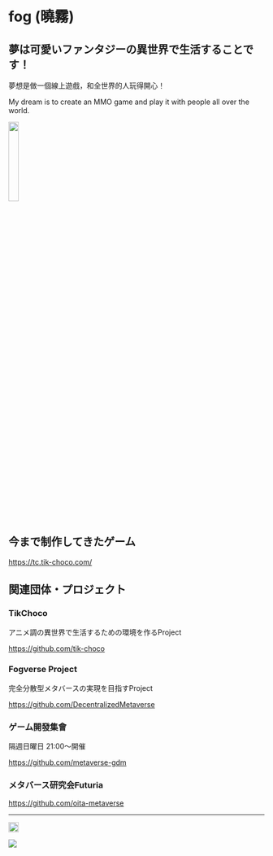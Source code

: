 # fog (曉霧)

## 夢は可愛いファンタジーの異世界で生活することです！
夢想是做一個線上遊戲，和全世界的人玩得開心！

My dream is to create an MMO game and play it with people all over the world.

<img src="https://github.com/fog-zs/fog-zs/assets/38463346/115360dc-c187-4a6d-adbb-2f7df0e9de50" width="20%" />

## 今まで制作してきたゲーム

https://tc.tik-choco.com/

## 関連団体・プロジェクト
### TikChoco
アニメ調の異世界で生活するための環境を作るProject

https://github.com/tik-choco

### Fogverse Project
完全分散型メタバースの実現を目指すProject

https://github.com/DecentralizedMetaverse

### ゲーム開發集會
隔週日曜日 21:00～開催

https://github.com/metaverse-gdm

### メタバース研究会Futuria
https://github.com/oita-metaverse

---

<p align="left">  
<!--   <a href="http://twitter.com/zs_fog">
    <img height="20" src="https://img.shields.io/twitter/follow/zs_fog?label=Twitter&logo=twitter&style=flat" />
  </a> -->
  <a href="https://github.com/zs_fog">
    <img height="20" src="https://img.shields.io/github/followers/fog-zs?label=follow&logo=github&style=flat" />
  </a>  
</p>

<a href="https://github.com/anuraghazra/github-readme-stats">
  <img align="center" src="https://github-readme-stats.vercel.app/api/top-langs/?username=fog-zs&layout=compact&theme=react", height="auto"/>
</a>
